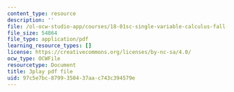 ```yaml
---
content_type: resource
description: ''
file: /ol-ocw-studio-app/courses/18-01sc-single-variable-calculus-fall-2010/97c5e7bc8799350437aac743c394579e_BGE3wb7H2PA.pdf
file_size: 54864
file_type: application/pdf
learning_resource_types: []
license: https://creativecommons.org/licenses/by-nc-sa/4.0/
ocw_type: OCWFile
resourcetype: Document
title: 3play pdf file
uid: 97c5e7bc-8799-3504-37aa-c743c394579e
---
```

